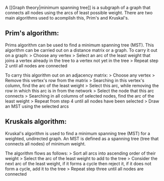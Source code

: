 A [[Graph theory|minimum spanning tree]] is a subgraph of a graph that connects all nodes using the arcs of least possible weight. There are two main algorithms used to acomplish this, Prim's and Kruskal's.

## Prim's algorithm:

Prims algorithm can be used to find a minimum spanning tree (MST). This algorithm can be carried out on a distance matrix or a graph. To carry it out on a graph:
\> Choose any vertex
\> Select an arc of the least weight that joins a vertex already in the tree to a vertex not yet in the tree
\> Repeat step 2 until all nodes are connected

To carry this algorithm out on an adjacency matrix:
\> Choose any vertex
\> Remove this vertex's row from the matrix
\> Searching in this vertex's column, find the arc of the least weight
\> Select this arc, while removing the row in which this arc is in from the network
\> Select the node that this arc connects
\> Searching in all columns of selected nodes, find the arc of the least weight
\> Repeat from step 4 until all nodes have been selected
\> Draw an MST using the selected arcs


## Kruskals algorithm:

Kruskal's algorithm is used to find a minimum spanning tree (MST) for a weighted, undirected graph. An MST is defined as a spanning tree (tree that connects all nodes) of minimum weight.

The algorithm flows as follows:
\> Sort all arcs into ascending order of their weight
\> Select the arc of the least weight to add to the tree
\> Consider the next arc of the least weight, if it forms a cycle then reject it, if it does not form a cycle, add it to the tree
\> Repeat step three until all nodes are connected

